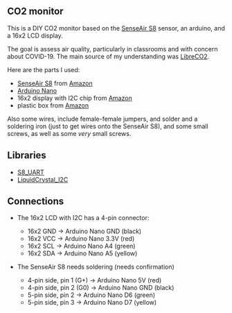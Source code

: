 ## CO2 monitor

This is a DIY CO2 monitor based on the [SenseAir
S8](https://senseair.com/products/size-counts/s8-lp/) sensor, an
arduino, and a 16x2 LCD display.

The goal is assess air quality, particularly in classrooms and with
concern about COVID-19. The main source of my understanding was [LibreCO2](https://github.com/danielbernalb/LibreCO2).

Here are the parts I used:

- [SenseAir S8](https://senseair.com/products/size-counts/s8-lp/) from
  [Amazon](https://amzn.to/3AyzQMa)
- [Arduino Nano](https://store.arduino.cc/products/arduino-nano)
- 16x2 display with I2C chip from [Amazon](https://amzn.to/3AwG3Z7)
- plastic box from [Amazon](https://amzn.to/3R24kxb)

Also some wires, include female-female jumpers, and solder and a
soldering iron (just to get wires onto the SenseAir S8), and some
small screws, as well as some _very_ small screws.

## Libraries

- [S8_UART](https://www.arduino.cc/reference/en/libraries/s8_uart/)
- [LiquidCrystal_I2C](https://www.arduino.cc/reference/en/libraries/liquidcrystal-i2c/)

## Connections

- The 16x2 LCD with I2C has a 4-pin connector:

  - 16x2 GND -> Arduino Nano GND (black)
  - 16x2 VCC -> Arduino Nano 3.3V (red)
  - 16x2 SCL -> Arduino Nano A4 (green)
  - 16x2 SDA -> Arduino Nano A5 (yellow)

- The SenseAir S8 needs soldering (needs confirmation)

  - 4-pin side, pin 1 (G+) -> Arduino Nano 5V (red)
  - 4-pin side, pin 2 (G0) -> Arduino Nano GND (black)
  - 5-pin side, pin 2 -> Arduino Nano D6 (green)
  - 5-pin side, pin 3 -> Arduino Nano D7 (yellow)
